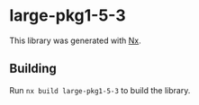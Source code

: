 # large-pkg1-5-3

This library was generated with [Nx](https://nx.dev).

## Building

Run `nx build large-pkg1-5-3` to build the library.
